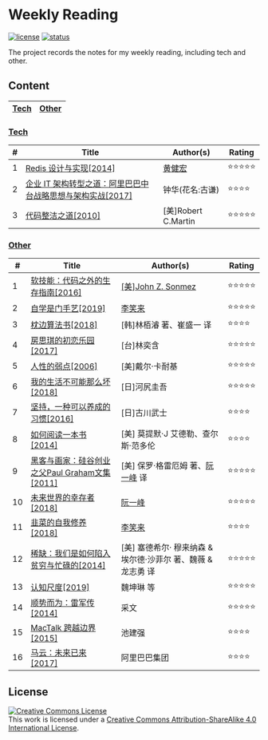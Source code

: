 # Weekly Reading
[![license](https://badgen.net/github/license/yanglbme/weekly-reading?color=green)](https://github.com/yanglbme/weekly-reading/blob/master/LICENSE)
[![status](https://badgen.net/badge/status/updated-weekly/green)](https://github.com/yanglbme/weekly-reading)

The project records the notes for my weekly reading, including tech and other.

## Content
| [Tech](#tech) | [Other](#other) |
|---|---|

### [Tech](docs/tech/README.md)
| # | Title | Author(s) | Rating |
|---|---|---|---|
| 1 | [Redis 设计与实现[2014]](docs/tech/2019-03-17.md) | [黄健宏](https://github.com/huangz1990) | ⭐⭐⭐⭐⭐ |
| 2 | [企业 IT 架构转型之道：阿里巴巴中台战略思想与架构实战[2017]](docs/tech/2019-03-31.md) | 钟华(花名:古谦) | ⭐⭐⭐⭐ |
| 3 | [代码整洁之道[2010]](docs/tech/2019-04-07.md) | [美]Robert C.Martin | ⭐⭐⭐⭐⭐ |

### [Other](docs/other/README.md)
| # | Title | Author(s) | Rating |
|---|---|---|---|
| 1 | [软技能：代码之外的生存指南[2016]](docs/other/2019-03-10.md) | [[美]John Z. Sonmez](https://simpleprogrammer.com/about-simple-programmer/)| ⭐⭐⭐⭐⭐ |
| 2 | [自学是门手艺[2019]](docs/other/2019-03-24.md) | [李笑来](https://github.com/xiaolai) | ⭐⭐⭐⭐⭐ |
| 3 | [枕边算法书[2018]](docs/other/2019-04-14.md) | [韩]林栢濬 著、崔盛一 译 | ⭐⭐⭐⭐ |
| 4 | [房思琪的初恋乐园[2017]](docs/other/2019-04-21.md) | [台]林奕含 | ⭐⭐⭐⭐⭐ |
| 5 | [人性的弱点[2006]](docs/other/2019-04-28.md) | [美]戴尔·卡耐基 | ⭐⭐⭐⭐⭐ |
| 6 | [我的生活不可能那么坏[2018]](docs/other/2019-05-05.md) | [日]河尻圭吾 | ⭐⭐⭐⭐⭐ |
| 7 | [坚持，一种可以养成的习惯[2016]](docs/other/2019-05-12.md) | [日]古川武士 | ⭐⭐⭐⭐ |
| 8 | [如何阅读一本书[2014]](docs/other/2019-05-26.md) | [美] 莫提默·J 艾德勒、查尔斯·范多伦 | ⭐⭐⭐⭐ |
| 9 | [黑客与画家：硅谷创业之父Paul Graham文集[2011]](docs/other/2019-05-27.md) | [美] 保罗·格雷厄姆 著、[阮一峰](https://github.com/ruanyf) 译 | ⭐⭐⭐⭐⭐ |
| 10 | [未来世界的幸存者[2018]](docs/other/2019-06-01.md) | [阮一峰](https://github.com/ruanyf) | ⭐⭐⭐⭐⭐ |
| 11 | [韭菜的自我修养[2018]](docs/other/2019-06-09.md) | [李笑来](https://github.com/xiaolai) | ⭐⭐⭐⭐ |
| 12 | [稀缺：我们是如何陷入贫穷与忙碌的[2014]](docs/other/2019-06-16.md) | [美] 塞德希尔· 穆来纳森 & 埃尔德·沙菲尔 著、魏薇 & 龙志勇 译 | ⭐⭐⭐⭐⭐ |
| 13 | [认知尺度[2019]](docs/other/2019-06-24.md) | 魏坤琳 等 | ⭐⭐⭐⭐⭐ |
| 14 | [顺势而为：雷军传[2014]](docs/other/2019-07-14.md) | 采文 | ⭐⭐⭐⭐⭐ |
| 15 | [MacTalk 跨越边界[2015]](docs/other/2019-07-22.md) | 池建强 | ⭐⭐⭐⭐ |
| 16 | [马云：未来已来[2017]](docs/other/2019-07-28.md) | 阿里巴巴集团 | ⭐⭐⭐⭐ |

## License
<a rel="license" href="https://github.com/yanglbme/weekly-reading/blob/master/LICENSE"><img alt="Creative Commons License" style="border-width:0" src="https://i.creativecommons.org/l/by-sa/4.0/88x31.png" /></a><br />This work is licensed under a <a rel="license" href="http://creativecommons.org/licenses/by-sa/4.0/">Creative Commons Attribution-ShareAlike 4.0 International License</a>.